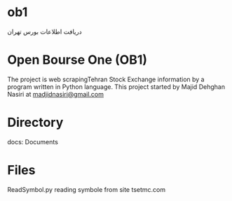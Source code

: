 # ob1
دریافت اطلاعات بورس تهران

Open Bourse One (OB1)
=====================
The project is web scrapingTehran Stock Exchange information by a program written in Python language.
This project started by Majid Dehghan Nasiri at madjidnasiri@gmail.com

Directory
=========
docs: Documents


Files
=====
ReadSymbol.py 
    reading symbole from site tsetmc.com